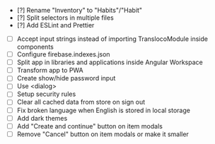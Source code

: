 - [?] Rename "Inventory" to "Habits"/"Habit"
- [?] Split selectors in multiple files
- [?] Add ESLint and Prettier
- [ ] Accept input strings instead of importing TranslocoModule inside components
- [ ] Configure firebase.indexes.json
- [ ] Split app in libraries and applications inside Angular Workspace
- [ ] Transform app to PWA
- [ ] Create show/hide password input
- [ ] Use &lt;dialog&gt;
- [ ] Setup security rules
- [ ] Clear all cached data from store on sign out
- [ ] Fix broken language when English is stored in local storage
- [ ] Add dark themes
- [ ] Add "Create and continue" button on item modals
- [ ] Remove "Cancel" button on item modals or make it smaller
